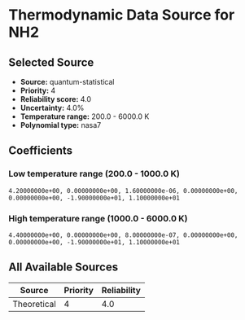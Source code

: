 # Thermodynamic Data Source for NH2

## Selected Source
- **Source:** quantum-statistical
- **Priority:** 4
- **Reliability score:** 4.0
- **Uncertainty:** 4.0%
- **Temperature range:** 200.0 - 6000.0 K
- **Polynomial type:** nasa7

## Coefficients
### Low temperature range (200.0 - 1000.0 K)
```
4.20000000e+00, 0.00000000e+00, 1.60000000e-06, 0.00000000e+00, 0.00000000e+00, -1.90000000e+01, 1.10000000e+01
```

### High temperature range (1000.0 - 6000.0 K)
```
4.40000000e+00, 0.00000000e+00, 8.00000000e-07, 0.00000000e+00, 0.00000000e+00, -1.90000000e+01, 1.10000000e+01
```

## All Available Sources
| Source | Priority | Reliability |
|--------|----------|-------------|
| Theoretical | 4 | 4.0 |
